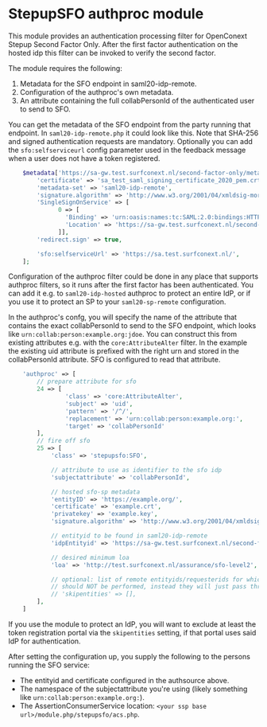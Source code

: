 StepupSFO authproc module
=========================

This module provides an authentication processing filter for OpenConext
Stepup Second Factor Only. After the first factor authentication on
the hosted idp this filter can be invoked to verify the second factor.

The module requires the following:
1. Metadata for the SFO endpoint in saml20-idp-remote.
1. Configuration of the authproc's own metadata.
1. An attribute containing the full collabPersonId of the authenticated
   user to send to SFO.

You can get the metadata of the SFO endpoint from the party running that
endpoint. In `saml20-idp-remote.php` it could look like this. Note that
SHA-256 and signed authentication requests are mandatory. Optionally
you can add the `sfo:selfserviceurl` config parameter used in the
feedback message when a user does not have a token registered.

```php
    $metadata['https://sa-gw.test.surfconext.nl/second-factor-only/metadata'] = [
        'certificate' => 'sa_test_saml_signing_certificate_2020_pem.crt',
        'metadata-set' => 'saml20-idp-remote',
        'signature.algorithm' => 'http://www.w3.org/2001/04/xmldsig-more#rsa-sha256',
        'SingleSignOnService' => [
              0 => [
                'Binding' => 'urn:oasis:names:tc:SAML:2.0:bindings:HTTP-Redirect',
                'Location' => 'https://sa-gw.test.surfconext.nl/second-factor-only/single-sign-on',
              ]],
        'redirect.sign' => true,

        'sfo:selfserviceUrl' => 'https://sa.test.surfconext.nl/',
    ];
```

Configuration of the authproc filter could be done in any place that supports
authproc filters, so it runs after the first factor has been authenticated.
You can add it e.g. to `saml20-idp-hosted` authproc to protect an entire IdP,
or if you use it to protect an SP to your `saml20-sp-remote` configuration.

In the authproc's confg, you will specify the name of the attribute that
contains the exact collabPersonId to send to the SFO endpoint, which looks like
`urn:collab:person:example.org:jdoe`.  You can construct this from existing
attributes e.g. with the `core:AttributeAlter` filter. In the example the
existing uid attribute is prefixed with the right urn and stored in the
collabPersonId attribute. SFO is configured to read that attribute.

```php
    'authproc' => [
        // prepare attribute for sfo
        24 => [
                'class' => 'core:AttributeAlter',
                'subject' => 'uid',
                'pattern' => '/^/',
                'replacement' => 'urn:collab:person:example.org:',
                'target' => 'collabPersonId'
        ],
        // fire off sfo
        25 => [
            'class' => 'stepupsfo:SFO',

            // attribute to use as identifier to the sfo idp
            'subjectattribute' => 'collabPersonId',

            // hosted sfo-sp metadata
            'entityID' => 'https://example.org/',
            'certificate' => 'example.crt',
            'privatekey' => 'example.key',
            'signature.algorithm' => 'http://www.w3.org/2001/04/xmldsig-more#rsa-sha256',

            // entityid to be found in saml20-idp-remote
            'idpEntityid' => 'https://sa-gw.test.surfconext.nl/second-factor-only/metadata',

            // desired minimum loa
            'loa' => 'http://test.surfconext.nl/assurance/sfo-level2',

            // optional: list of remote entityids/requesterids for which SFO
            // should NOT be performed, instead they will just pass through.
            // 'skipentities' => [],
        ],
    ]
```

If you use the module to protect an IdP, you will want to exclude at least the
token registration portal via the `skipentities` setting, if that portal uses
said IdP for authentication.

After setting the configuration up, you supply the following to the persons
running the SFO service:
- The entityid and certificate configured in the authsource above.
- The namespace of the subjectattribute you're using (likely something like `urn:collab:person:example.org:`).
- The AssertionConsumerService location: `<your ssp base url>/module.php/stepupsfo/acs.php`.
